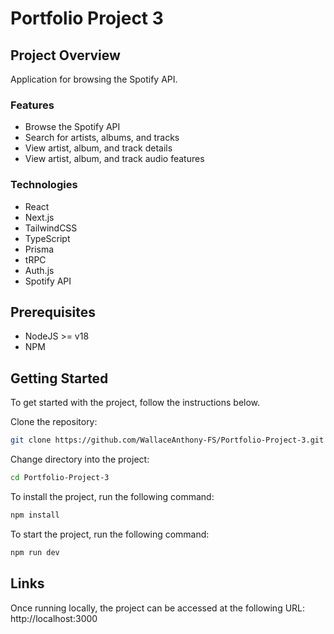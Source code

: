 # Portfolio Project 3

## Project Overview

Application for browsing the Spotify API.

### Features

- Browse the Spotify API
- Search for artists, albums, and tracks
- View artist, album, and track details
- View artist, album, and track audio features

### Technologies

- React
- Next.js
- TailwindCSS
- TypeScript
- Prisma
- tRPC
- Auth.js
- Spotify API

## Prerequisites

- NodeJS >= v18
- NPM

## Getting Started

To get started with the project, follow the instructions below.

Clone the repository:

```bash
git clone https://github.com/WallaceAnthony-FS/Portfolio-Project-3.git
```

Change directory into the project:

```bash
cd Portfolio-Project-3
```

To install the project, run the following command:

```bash
npm install
```

To start the project, run the following command:

```bash
npm run dev
```

## Links

Once running locally, the project can be accessed at the following URL:
http://localhost:3000
